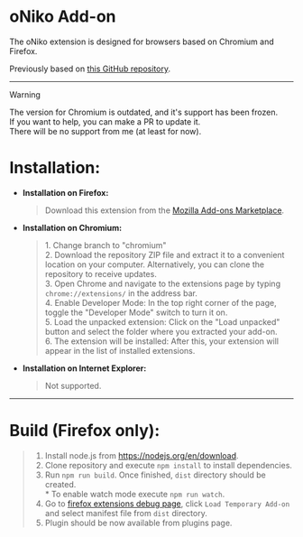 # oNiko Add-on

The oNiko extension is designed for browsers based on Chromium and Firefox.

Previously based on [this GitHub repository](https://github.com/adryd325/oneko.js).

---

>[!WARNING]
> 
> The version for Chromium is outdated, and it's support has been frozen. \
If you want to help, you can make a PR to update it. \
There will be no support from me (at least for now).

# Installation:
* **Installation on Firefox:**
   > Download this extension from the [Mozilla Add-ons Marketplace](https://addons.mozilla.org/en-US/firefox/addon/oniko/).

* **Installation on Chromium:**
  > 1\. Change branch to "chromium" \
  > 2\. Download the repository ZIP file and extract it to a convenient location on your computer. Alternatively, you can clone the repository to receive updates. \
  > 3\. Open Chrome and navigate to the extensions page by typing `chrome://extensions/` in the address bar. \
  > 4\. Enable Developer Mode: In the top right corner of the page, toggle the "Developer Mode" switch to turn it on. \
  > 5\. Load the unpacked extension: Click on the "Load unpacked" button and select the folder where you extracted your add-on. \
  > 6\. The extension will be installed: After this, your extension will appear in the list of installed extensions.

* **Installation on Internet Explorer:**
  > Not supported.

---

# Build (Firefox only):
> 1. Install node.js from https://nodejs.org/en/download.
> 2. Clone repository and execute `npm install` to install dependencies.
> 3. Run `npm run build`. Once finished, `dist` directory should be created. \
> \* To enable watch mode execute `npm run watch`.
> 4. Go to [firefox extensions debug page](about:debugging#/runtime/this-firefox), click `Load Temporary Add-on` and select manifest file from `dist` directory.
> 5. Plugin should be now available from plugins page.